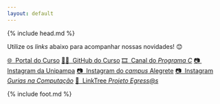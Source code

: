 ```yaml
---
layout: default
---
```


{% include head.md %}

Utilize os *links* abaixo para acompanhar nossas novidades! 😊

<div class="links">
  <a class="link" href="https://cursos.unipampa.edu.br/cursos/cienciadacomputacao/" target="_blank">🌐&nbsp; Portal do Curso</a>
  <a class="link" href="https://github.com/cienciadacompunipampa" target="_blank">👩‍💻&nbsp; GitHub do Curso</a>
  <a class="link" href="https://www.youtube.com/channel/UCXWzNRaOGGym_EQtI38e1bQ" target="_blank">🎞️&nbsp; Canal do <em>Programa C</em></a>
  <a class="link" href="https://www.instagram.com/unipampaoficial/" target="_blank">📷&nbsp; Instagram da Unipampa</a>
  <a class="link" href="https://www.instagram.com/campusalegrete/" target="_blank">📷&nbsp; Instagram do <em>campus</em> Alegrete</a>
  <a class="link" href="https://www.instagram.com/guriasnacomputacao/" target="_blank">📷&nbsp; Instagram <em>Gurias na Computação</em></a>
  <a class="link" href="https://linktr.ee/ProjetoEgressas" target="_blank">🌳&nbsp; LinkTree <em>Projeto Egress@s</em></a>
</div>

{% include foot.md %}
